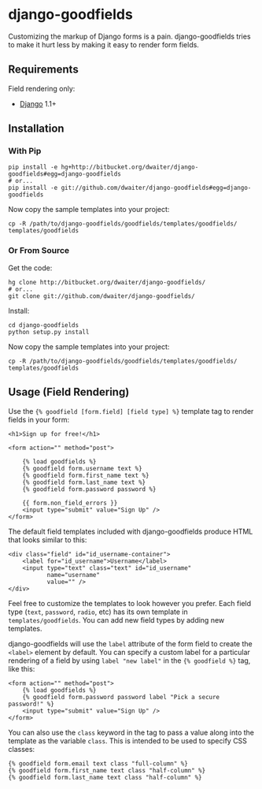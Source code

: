 django-goodfields
=================

Customizing the markup of Django forms is a pain. django-goodfields tries to
make it hurt less by making it easy to render form fields.

Requirements
------------

Field rendering only:

* [Django][] 1.1+

[Django]: http://djangoproject.com/

Installation
------------

### With Pip

    pip install -e hg+http://bitbucket.org/dwaiter/django-goodfields#egg=django-goodfields
    # or...
    pip install -e git://github.com/dwaiter/django-goodfields#egg=django-goodfields

Now copy the sample templates into your project:

    cp -R /path/to/django-goodfields/goodfields/templates/goodfields/ templates/goodfields

### Or From Source

Get the code:

    hg clone http://bitbucket.org/dwaiter/django-goodfields/
    # or...
    git clone git://github.com/dwaiter/django-goodfields/

Install:

    cd django-goodfields
    python setup.py install

Now copy the sample templates into your project:

    cp -R /path/to/django-goodfields/goodfields/templates/goodfields/ templates/goodfields

Usage (Field Rendering)
-----------------------

Use the `{% goodfield [form.field] [field type] %}` template tag to render
fields in your form:

    <h1>Sign up for free!</h1>

    <form action="" method="post">

        {% load goodfields %}
        {% goodfield form.username text %}
        {% goodfield form.first_name text %}
        {% goodfield form.last_name text %}
        {% goodfield form.password password %}

        {{ form.non_field_errors }}
        <input type="submit" value="Sign Up" />
    </form>

The default field templates included with django-goodfields produce HTML that
looks similar to this:

    <div class="field" id="id_username-container">
        <label for="id_username">Username</label>
        <input type="text" class="text" id="id_username"
               name="username"
               value="" />
    </div>

Feel free to customize the templates to look however you prefer. Each field
type (`text`, `password`, `radio`, etc) has its own template in
`templates/goodfields`. You can add new field types by adding new templates.

django-goodfields will use the `label` attribute of the form field to create
the `<label>` element by default. You can specify a custom label for a
particular rendering of a field by using `label "new label"` in the
`{% goodfield %}` tag, like this:

    <form action="" method="post">
        {% load goodfields %}
        {% goodfield form.password password label "Pick a secure password!" %}
        <input type="submit" value="Sign Up" />
    </form>

You can also use the `class` keyword in the tag to pass a value along into the
template as the variable `class`.  This is intended to be used to specify CSS
classes:

    {% goodfield form.email text class "full-column" %}
    {% goodfield form.first_name text class "half-column" %}
    {% goodfield form.last_name text class "half-column" %}
